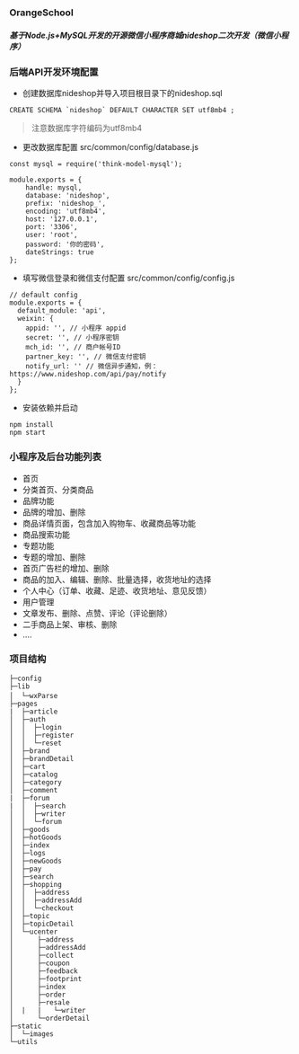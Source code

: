 ### OrangeSchool

##### 基于Node.js+MySQL开发的开源微信小程序商城nideshop二次开发（微信小程序）

### 后端API开发环境配置
+ 创建数据库nideshop并导入项目根目录下的nideshop.sql
```
CREATE SCHEMA `nideshop` DEFAULT CHARACTER SET utf8mb4 ;
```
> 注意数据库字符编码为utf8mb4 
+ 更改数据库配置
  src/common/config/database.js
```
const mysql = require('think-model-mysql');

module.exports = {
    handle: mysql,
    database: 'nideshop',
    prefix: 'nideshop_',
    encoding: 'utf8mb4',
    host: '127.0.0.1',
    port: '3306',
    user: 'root',
    password: '你的密码',
    dateStrings: true
};
```

+ 填写微信登录和微信支付配置
src/common/config/config.js
```
// default config
module.exports = {
  default_module: 'api',
  weixin: {
    appid: '', // 小程序 appid
    secret: '', // 小程序密钥
    mch_id: '', // 商户帐号ID
    partner_key: '', // 微信支付密钥
    notify_url: '' // 微信异步通知，例：https://www.nideshop.com/api/pay/notify
  }
};
```

+ 安装依赖并启动
```
npm install
npm start
```
### 小程序及后台功能列表
+ 首页
+ 分类首页、分类商品
+ 品牌功能
+ 品牌的增加、删除
+ 商品详情页面，包含加入购物车、收藏商品等功能
+ 商品搜索功能
+ 专题功能
+ 专题的增加、删除
+ 首页广告栏的增加、删除
+ 商品的加入、编辑、删除、批量选择，收货地址的选择
+ 个人中心（订单、收藏、足迹、收货地址、意见反馈）
+ 用户管理
+ 文章发布、删除、点赞、评论（评论删除）
+ 二手商品上架、审核、删除
+ ....

### 项目结构
```
├─config                
├─lib
│  └─wxParse　　　
├─pages
|  ├─article
│  ├─auth
│  │  ├─login
│  │  ├─register
│  │  └─reset
│  ├─brand
│  ├─brandDetail
│  ├─cart
│  ├─catalog
│  ├─category
│  ├─comment
|  ├─forum
|  │  ├─search
│  │  ├─writer
│  │  └─forum
│  ├─goods
│  ├─hotGoods
│  ├─index
│  ├─logs
│  ├─newGoods
│  ├─pay
│  ├─search
│  ├─shopping
│  │  ├─address
│  │  ├─addressAdd
│  │  └─checkout
│  ├─topic
│  ├─topicDetail
│  └─ucenter
│      ├─address
│      ├─addressAdd
│      ├─collect
│      ├─coupon
│      ├─feedback
│      ├─footprint
│      ├─index
│      ├─order
│      ├─resale
│  |   |   └─writer
│      └─orderDetail
├─static
│  └─images
└─utils
```

